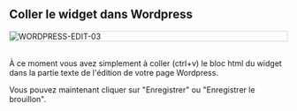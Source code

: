 ## Coller le widget dans Wordpress

<div style="border: thin solid lightgrey;">
  <img
    alt="WORDPRESS-EDIT-03"
    src="https://raw.githubusercontent.com/multi-coop/datami-documentation-content/main/images/wordpress/wordpress-edit-03-help-fr.png"
    />
</div>
<br>

À ce moment vous avez simplement à coller (ctrl+v) le bloc html du widget dans la partie texte de l'édition de votre page Wordpress.

Vous pouvez maintenant cliquer sur "Enregistrer" ou "Enregistrer le brouillon".
